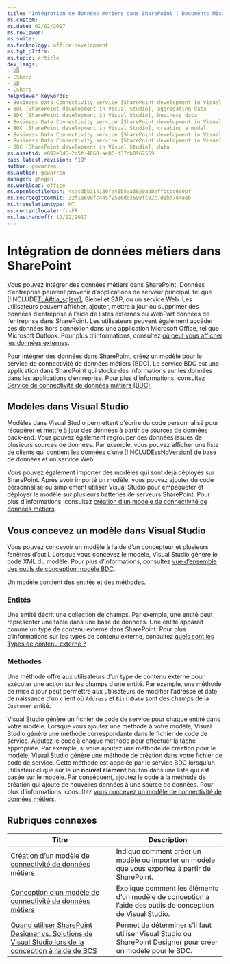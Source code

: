 ```yaml
---
title: "Intégration de données métiers dans SharePoint | Documents Microsoft"
ms.custom: 
ms.date: 02/02/2017
ms.reviewer: 
ms.suite: 
ms.technology: office-development
ms.tgt_pltfrm: 
ms.topic: article
dev_langs:
- VB
- CSharp
- VB
- CSharp
helpviewer_keywords:
- Business Data Connectivity service [SharePoint development in Visual Studio], business data
- BDC [SharePoint development in Visual Studio], aggregating data
- BDC [SharePoint development in Visual Studio], business data
- Business Data Connectivity service [SharePoint development in Visual Studio], aggregating data
- BDC [SharePoint development in Visual Studio], creating a model
- Business Data Connectivity service [SharePoint development in Visual Studio], creating a model
- Business Data Connectivity service [SharePoint development in Visual Studio], data
- BDC [SharePoint development in Visual Studio], data
ms.assetid: e092e3d6-2c5f-4060-ae86-d37db8967559
caps.latest.revision: "19"
author: gewarren
ms.author: gewarren
manager: ghogen
ms.workload: office
ms.openlocfilehash: 4cacdbb314130fa45b5aa3820abbbffbcbc6c0bf
ms.sourcegitcommit: 32f1a690fc445f9586d53698fc82c7debd784eeb
ms.translationtype: MT
ms.contentlocale: fr-FR
ms.lasthandoff: 12/22/2017
---
```

# <a name="integrating-business-data-into-sharepoint"></a>Intégration de données métiers dans SharePoint
  Vous pouvez intégrer des données métiers dans SharePoint. Données d’entreprise peuvent provenir d’applications de serveur principal, tel que [!INCLUDE[TLA#tla_sqlsvr](../sharepoint/includes/tlasharptla-sqlsvr-md.md)], Siebel et SAP, ou un service Web. Les utilisateurs peuvent afficher, ajouter, mettre à jour ou supprimer des données d’entreprise à l’aide de listes externes ou WebPart données de l’entreprise dans SharePoint.  Les utilisateurs peuvent également accéder ces données hors connexion dans une application Microsoft Office, tel que Microsoft Outlook. Pour plus d’informations, consultez [où peut vous afficher les données externes](http://go.microsoft.com/fwlink/?LinkId=169295).  
  
 Pour intégrer des données dans SharePoint, créez un modèle pour le service de connectivité de données métiers (BDC). Le service BDC est une application dans SharePoint qui stocke des informations sur les données dans les applications d’entreprise. Pour plus d’informations, consultez [Service de connectivité de données métiers (BDC)](http://go.microsoft.com/fwlink/?LinkID=169276).  
  
## <a name="models-in-visual-studio"></a>Modèles dans Visual Studio  
 Modèles dans Visual Studio permettent d’écrire du code personnalisé pour récupérer et mettre à jour des données à partir de sources de données back-end. Vous pouvez également regrouper des données issues de plusieurs sources de données. Par exemple, vous pouvez afficher une liste de clients qui contient les données d’une [!INCLUDE[ssNoVersion](../sharepoint/includes/ssnoversion-md.md)] de base de données et un service Web.  
  
 Vous pouvez également importer des modèles qui sont déjà déployés sur SharePoint. Après avoir importé un modèle, vous pouvez ajouter du code personnalisé ou simplement utiliser Visual Studio pour empaqueter et déployer le modèle sur plusieurs batteries de serveurs SharePoint. Pour plus d’informations, consultez [création d’un modèle de connectivité de données métiers](../sharepoint/creating-a-business-data-connectivity-model.md).  
  
## <a name="designing-a-model-in-visual-studio"></a>Vous concevez un modèle dans Visual Studio  
 Vous pouvez concevoir un modèle à l’aide d’un concepteur et plusieurs fenêtres d’outil. Lorsque vous concevez le modèle, Visual Studio génère le code XML du modèle. Pour plus d’informations, consultez [vue d’ensemble des outils de conception modèle BDC](../sharepoint/bdc-model-design-tools-overview.md).  
  
 Un modèle contient des entités et des méthodes.  
  
### <a name="entities"></a>Entités  
 Une entité décrit une collection de champs. Par exemple, une entité peut représenter une table dans une base de données. Une entité apparaît comme un type de contenu externe dans SharePoint. Pour plus d’informations sur les types de contenu externe, consultez [quels sont les Types de contenu externe ?](http://go.microsoft.com/fwlink/?LinkId=169293)  
  
### <a name="methods"></a>Méthodes  
 Une méthode offre aux utilisateurs d’un type de contenu externe pour exécuter une action sur les champs d’une entité. Par exemple, une méthode de mise à jour peut permettre aux utilisateurs de modifier l’adresse et date de naissance d’un client où `Address` et `BirthDate` sont des champs de la `Customer` entité.  
  
 Visual Studio génère un fichier de code de service pour chaque entité dans votre modèle. Lorsque vous ajoutez une méthode à votre modèle, Visual Studio génère une méthode correspondante dans le fichier de code de service. Ajoutez le code à chaque méthode pour effectuer la tâche appropriée. Par exemple, si vous ajoutez une méthode de création pour le modèle, Visual Studio génère une méthode de création dans votre fichier de code de service. Cette méthode est appelée par le service BDC lorsqu’un utilisateur clique sur le **un nouvel élément** bouton dans une liste qui est basée sur le modèle. Par conséquent, ajoutez le code à la méthode de création qui ajoute de nouvelles données à une source de données. Pour plus d’informations, consultez [vous concevez un modèle de connectivité de données métiers](../sharepoint/designing-a-business-data-connectivity-model.md).  
  
## <a name="related-topics"></a>Rubriques connexes  
  
|Titre|Description|  
|-----------|-----------------|  
|[Création d’un modèle de connectivité de données métiers](../sharepoint/creating-a-business-data-connectivity-model.md)|Indique comment créer un modèle ou importer un modèle que vous exportez à partir de SharePoint.|  
|[Conception d’un modèle de connectivité de données métiers](../sharepoint/designing-a-business-data-connectivity-model.md)|Explique comment les éléments d’un modèle de conception à l’aide des outils de conception de Visual Studio.|  
|[Quand utiliser SharePoint Designer vs. Solutions de Visual Studio lors de la conception à l’aide de BCS](http://go.microsoft.com/fwlink/?LinkID=183448)|Permet de déterminer s’il faut utiliser Visual Studio ou SharePoint Designer pour créer un modèle pour le BDC.|  
  
  